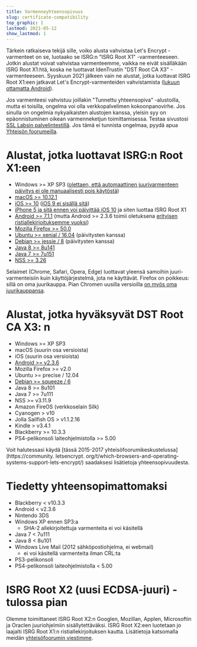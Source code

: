 ```yaml
---
title: Varmenneyhteensopivuus
slug: certificate-compatibility
top_graphic: 1
lastmod: 2021-05-12
show_lastmod: 1
---
```



Tärkein ratkaiseva tekijä sille, voiko alusta vahvistaa Let's Encrypt -varmenteet on se, luotaako se ISRG:n "ISRG Root X1" -varmenteeseen. Jotkin alustat voivat vahvistaa varmenteemme, vaikka ne eivät sisälläkään ISRG Root X1:htä, koska ne luottavat IdenTrustin "DST Root CA X3" -varmenteeseen. Syyskuun 2021 jälkeen vain ne alustat, jotka luottavat ISRG Root X1:een jatkavat Let's Encrypt-varmenteiden vahvistamista ([lukuun ottamatta Android](/2020/12/21/extending-android-compatibility.html)).

Jos varmenteesi vahvistuu joillakin "Tunnettu yhteensopiva" -alustoilla, mutta ei toisilla, ongelma voi olla verkkopalvelimen kokoonpanovirhe. Jos sinulla on ongelmia nykyaikaisten alustojen kanssa, yleisin syy on epäonnistuminen oikean varmenneketjun toimittamisessa. Testaa sivustosi [SSL Labsin palvelintestillä](https://www.ssllabs.com/ssltest/). Jos tämä ei tunnista ongelmaa, pyydä apua [Yhteisön foorumeilla](https://community.letsencrypt.org/).

# Alustat, jotka luottavat ISRG:n Root X1:een

* Windows >= XP SP3 ([olettaen, että automaattinen juurivarmenteen päivitys ei ole manuaalisesti pois käytöstä](https://docs.microsoft.com/fi-fi/previous-versions/windows/it-pro/windows-server-2008-R2-and-2008/))
* [macOS >= 10.12.1](https://twitter.com/letsencrypt/status/790960929504497665?lang=en)
* [iOS >= 10](https://support.apple.com/fi-fi/HT207177) ([iOS 9 ei sisällä sitä](https://support.apple.com/fi-fi/HT205205))
* [iPhone 5 ja sitä ennen voi päivittää iOS 10](https://fi.wikipedia.org/wiki/IPhone_5) ja siten luottaa ISRG Root X1
* [Android >= 7.1.1](https://android.googlesource.com/platform/system/ca-certificates/+/android-7.1.1_r15) (mutta Android >= 2.3.6 toimii oletuksena [erityisen ristiallekirjoituksemme vuoksi](https://letsencrypt.org/2020/12/21/extending-android-compatibility.html))
* [Mozilla Firefox >= 50.0](https://bugzilla.mozilla.org/show_bug.cgi?id=1204656)
* [Ubuntu >= xenial / 16.04](https://packages.ubuntu.com/xenial/all/ca-certificates/filelist) (päivitysten kanssa)
* [Debian >= jessie / 8](https://packages.debian.org/jessie/all/ca-certificates/filelist) (päivitysten kanssa)
* [Java 8 >= 8u141](https://www.oracle.com/java/technologies/javase/8u141-relnotes.html)
* [Java 7 >= 7u151](https://www.oracle.com/java/technologies/javase/7u151-relnotes.html)
* [NSS >= 3.26](https://developer.mozilla.org/en-US/docs/Mozilla/Projects/NSS/NSS_3.26_release_notes)

Selaimet (Chrome, Safari, Opera, Edge) luottavat yleensä samoihin juuri-varmenteisiin kuin käyttöjärjestelmä, jota ne käyttävät. Firefox on poikkeus: sillä on oma juurikauppa. Pian Chromen uusilla versioilla [on myös oma juurikauppansa](https://www.chromium.org/Home/chromium-security/root-ca-policy).

# Alustat, jotka hyväksyvät DST Root CA X3: n

* Windows >= XP SP3
* macOS (suurin osa versioista)
* iOS (suurin osa versioista)
* [Android >= v2.3.6](https://twitter.com/Tutancagamon/status/600783165087752192)
* Mozilla Firefox >= v2.0
* Ubuntu >= precise / 12.04
* [Debian >= squeeze / 6](https://twitter.com/TokenScandi/status/600806080684359680)
* Java 8 >= 8u101
* Java 7 >= 7u111
* NSS >= v3.11.9
* Amazon FireOS (verkkoselain Silk)
* Cyanogen > v10
* Jolla Sailfish OS > v1.1.2.16
* Kindle > v3.4.1
* Blackberry >= 10.3.3
* PS4-pelikonsoli laiteohjelmistolla >= 5.00

Voit halutessasi käydä [tässä 2015-2017 yhteisöfoorumikeskustelussa](https://community. letsencrypt. org/t/which-browsers-and-operating-systems-support-lets-encrypt/) saadaksesi lisätietoja yhteensopivuudesta.

# Tiedetty yhteensopimattomaksi

* Blackberry < v10.3.3
* Android < v2.3.6
* Nintendo 3DS
* Windows XP ennen SP3:a
  * SHA-2 allekirjoitettuja varmenteita ei voi käsitellä
* Java 7 < 7u111
* Java 8 < 8u101
* Windows Live Mail (2012 sähköpostiohjelma, ei webmail)
  * ei voi käsitellä varmenteita ilman CRL:ta
* PS3-pelikonsoli
* PS4-pelikonsoli laiteohjelmistolla < 5.00

# ISRG Root X2 (uusi ECDSA-juuri) - tulossa pian
Olemme toimittaneet ISRG Root X2:n Googlen, Mozillan, Applen, Microsoftin ja Oraclen juuriohjelmiin sisällytettäväksi. ISRG Root X2:een luotetaan jo laajalti ISRG Root X1:n ristiallekirjoituksen kautta. Lisätietoja katsomalla meidän [yhteisöfoorumin viestimme](https://community.letsencrypt.org/t/isrg-root-x2-submitted-to-root-programs/149385).



